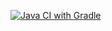 [![Java CI with Gradle](https://github.com/ShilovaIrina/CashBackHacker/actions/workflows/gradle.yml/badge.svg?branch=main)](https://github.com/ShilovaIrina/CashBackHacker/actions/workflows/gradle.yml)
